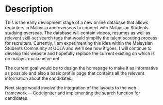 <h1>Description</h1> 

This is the early devlopment stage of a new online database that allows recuriters in Malaysia and overseas to connect with Malaysian Students studying overseas. The database will contain videos, resumes as well as relevent skill-set search tags that would simplify the talent scouting process for recruiters. Currently, I am experimenting this idea within the Malaysian Students Community at UCLA and we'll see how it goes. I will continue to develop this website and hopefully replace the current existing on which is on malaysia-ucla.netne.net

The current goal would be to design the homepage to make it as informative as possible and also a basic profile page that contains all the relevent information about the candidates. 

Next stage would involve the integration of the layouts to the web framework -- Codeigniter and implementing the search function for candidates. 
